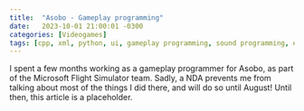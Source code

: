 ```yaml
---
title:  "Asobo - Gameplay programming"
date:   2023-10-01 21:00:01 -0300
categories: [Videogames]
tags: [cpp, xml, python, ui, gameplay programming, sound programming, engine programming]
---
```

I spent a few months working as a gameplay programmer for Asobo, as part of the Microsoft Flight Simulator team. Sadly, a NDA prevents me from talking about most of the things I did there, and will do so until August! Until then, this article is a placeholder.
